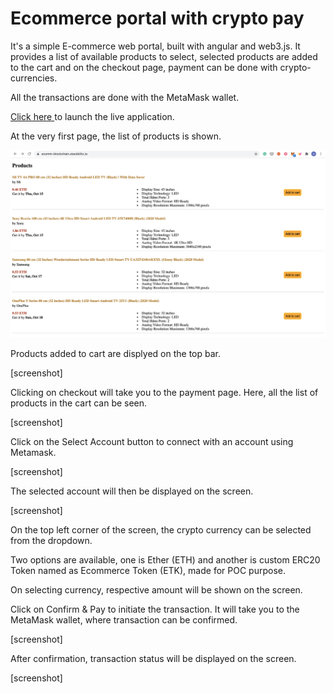 # Ecommerce portal with crypto pay

It's a simple E-commerce web portal, built with angular and web3.js. It provides a list of available products to select, selected products are added to the cart and on the checkout page, payment can be done with crypto-currencies.

All the transactions are done with the MetaMask wallet. 

[Click here ](https://ecomm-blockchain.stackblitz.io) to launch the live application.


At the very first page, the list of products is shown.

![1](screenshots/1.png)


Products added to cart are displyed on the top bar.

[screenshot]


Clicking on checkout will take you to the payment page. Here, all the list of products in the cart can be seen. 

[screenshot]


Click on the Select Account button to connect with an account using Metamask.

[screenshot]


The selected account will then be displayed on the screen. 

[screenshot]


On the top left corner of the screen, the crypto currency can be selected from the dropdown. 

Two options are available, one is Ether (ETH) and another is custom ERC20 Token named as Ecommerce Token (ETK), made for POC purpose.

On selecting currency, respective amount will be shown on the screen. 

Click on Confirm & Pay to initiate the transaction. It will take you to the MetaMask wallet, where transaction can be confirmed.

[screenshot]


After confirmation, transaction status will be displayed on the screen.

[screenshot]

